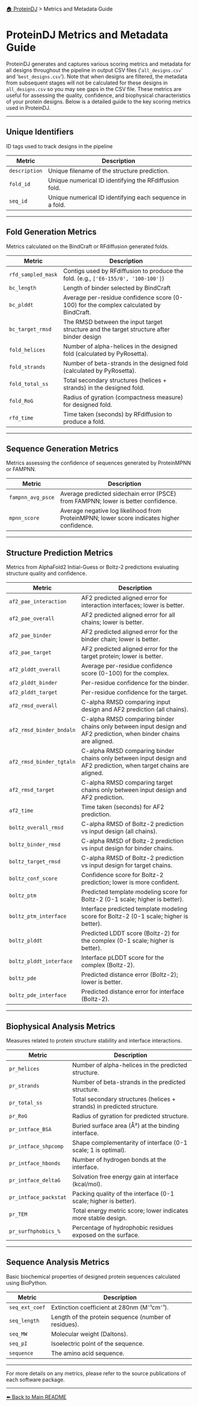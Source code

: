 [🏠 ProteinDJ](../README.md) > Metrics and Metadata Guide

# ProteinDJ Metrics and Metadata Guide

ProteinDJ generates and captures various scoring metrics and metadata for all designs throughout the pipeline in output CSV files ('`all_designs.csv`' and '`best_designs.csv`'). Note that when designs are filtered, the metadata from subsequent stages will not be calculated for these designs in `all_designs.csv` so you may see gaps in the CSV file. These metrics are useful for assessing the quality, confidence, and biophysical characteristics of your protein designs. Below is a detailed guide to the key scoring metrics used in ProteinDJ.

---

## Unique Identifiers

ID tags used to track designs in the pipeline

| Metric        | Description                                              |
| ------------- | -------------------------------------------------------- |
| `description` | Unique filename of the structure prediction.             |
| `fold_id`     | Unique numerical ID identifying the RFdiffusion fold.    |
| `seq_id`      | Unique numerical ID identifying each sequence in a fold. |

---

## Fold Generation Metrics

Metrics calculated on the BindCraft or RFdiffusion generated folds.

| Metric             | Description                                                                        |
| ------------------ | ---------------------------------------------------------------------------------- |
| `rfd_sampled_mask` | Contigs used by RFdiffusion to produce the fold. (e.g., `['E6-155/0', '100-100']`) |
| `bc_length` | Length of binder selected by BindCraft |
| `bc_plddt` | Average per-residue confidence score (0-100) for the complex calculated by BindCraft. |
| `bc_target_rmsd` | The RMSD between the input target structure and the target structure after binder design |
| `fold_helices`      | Number of alpha-helices in the designed fold (calculated by PyRosetta).         |
| `fold_strands`      | Number of beta-strands in the designed fold (calculated by PyRosetta).          |
| `fold_total_ss`     | Total secondary structures (helices + strands) in the designed fold.            |
| `fold_RoG`          | Radius of gyration (compactness measure) for designed fold.                     |
| `rfd_time`         | Time taken (seconds) by RFdiffusion to produce a fold.                             |

---

## Sequence Generation Metrics

Metrics assessing the confidence of sequences generated by ProteinMPNN or FAMPNN.

| Metric            | Description                                                                                |
| ----------------- | ------------------------------------------------------------------------------------------ |
| `fampnn_avg_psce` | Average predicted sidechain error (PSCE) from FAMPNN; lower is better confidence.          |
| `mpnn_score`      | Average negative log likelihood from ProteinMPNN; lower score indicates higher confidence. |

---

## Structure Prediction Metrics

Metrics from AlphaFold2 Initial-Guess or Boltz-2 predictions evaluating structure quality and confidence.

| Metric                   | Description                                                                                                        |
| ------------------------ | ------------------------------------------------------------------------------------------------------------------ |
| `af2_pae_interaction`    | AF2 predicted aligned error for interaction interfaces; lower is better.                                           |
| `af2_pae_overall`        | AF2 predicted aligned error for all chains; lower is better.                                                       |
| `af2_pae_binder`         | AF2 predicted aligned error for the binder chain; lower is better.                                                 |
| `af2_pae_target`         | AF2 predicted aligned error for the target protein; lower is better.                                               |
| `af2_plddt_overall`      | Average per-residue confidence score (0-100) for the complex.                                                      |
| `af2_plddt_binder`       | Per-residue confidence for the binder.                                                                             |
| `af2_plddt_target`       | Per-residue confidence for the target.                                                                             |
| `af2_rmsd_overall`       | C-alpha RMSD comparing input design and AF2 prediction (all chains).                                               |
| `af2_rmsd_binder_bndaln` | C-alpha RMSD comparing binder chains only between input design and AF2 prediction, when binder chains are aligned. |
| `af2_rmsd_binder_tgtaln` | C-alpha RMSD comparing binder chains only between input design and AF2 prediction, when target chains are aligned. |
| `af2_rmsd_target`        | C-alpha RMSD comparing target chains only between input design and AF2 prediction.                                 |
| `af2_time`               | Time taken (seconds) for AF2 prediction.                                                                           |
| `boltz_overall_rmsd`     | C-alpha RMSD of Boltz-2 prediction vs input design (all chains).                                                   |
| `boltz_binder_rmsd`      | C-alpha RMSD of Boltz-2 prediction vs input design for binder chains.                                              |
| `boltz_target_rmsd`      | C-alpha RMSD of Boltz-2 prediction vs input design for target chains.                                              |
| `boltz_conf_score`       | Confidence score for Boltz-2 prediction; lower is more confident.                                                  |
| `boltz_ptm`              | Predicted template modeling score for Boltz-2 (0-1 scale; higher is better).                                       |
| `boltz_ptm_interface`    | Interface predicted template modeling score for Boltz-2 (0-1 scale; higher is better).                             |
| `boltz_plddt`            | Predicted LDDT score (Boltz-2) for the complex (0-1 scale; higher is better).                                      |
| `boltz_plddt_interface`  | Interface pLDDT score for the complex (Boltz-2).                                                                   |
| `boltz_pde`              | Predicted distance error (Boltz-2); lower is better.                                                               |
| `boltz_pde_interface`    | Predicted distance error for interface (Boltz-2).                                                                  |

---

## Biophysical Analysis Metrics

Measures related to protein structure stability and interface interactions.

| Metric                | Description                                                            |
| --------------------- | ---------------------------------------------------------------------- |
| `pr_helices`          | Number of alpha-helices in the predicted structure.                    |
| `pr_strands`          | Number of beta-strands in the predicted structure.                     |
| `pr_total_ss`         | Total secondary structures (helices + strands) in predicted structure. |
| `pr_RoG`              | Radius of gyration for predicted structure.                            |
| `pr_intface_BSA`      | Buried surface area (Å²) at the binding interface.                     |
| `pr_intface_shpcomp`  | Shape complementarity of interface (0-1 scale; 1 is optimal).          |
| `pr_intface_hbonds`   | Number of hydrogen bonds at the interface.                             |
| `pr_intface_deltaG`   | Solvation free energy gain at interface (kcal/mol).                    |
| `pr_intface_packstat` | Packing quality of the interface (0-1 scale; higher is better).        |
| `pr_TEM`              | Total energy metric score; lower indicates more stable design.         |
| `pr_surfhphobics_%`   | Percentage of hydrophobic residues exposed on the surface.             |

---

## Sequence Analysis Metrics

Basic biochemical properties of designed protein sequences calculated using BioPython.

| Metric         | Description                                          |
| -------------- | ---------------------------------------------------- |
| `seq_ext_coef` | Extinction coefficient at 280nm (M⁻¹cm⁻¹).           |
| `seq_length`   | Length of the protein sequence (number of residues). |
| `seq_MW`       | Molecular weight (Daltons).                          |
| `seq_pI`       | Isoelectric point of the sequence.                   |
| `sequence`     | The amino acid sequence.                             |

---

For more details on any metrics, please refer to the source publications of each software package.

---

[⬅️ Back to Main README](../README.md)

